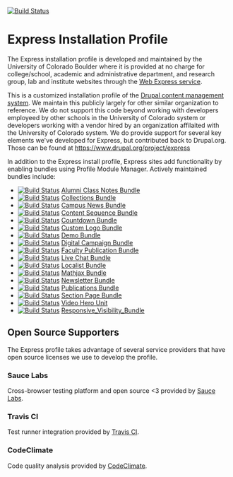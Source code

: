 [![Build Status](https://travis-ci.org/CuBoulder/express_mono.svg?branch=dev)](https://travis-ci.org/CuBoulder/express_mono)
# Express Installation Profile
The Express installation profile is developed and maintained by the University of Colorado Boulder where it is provided at no charge for college/school, academic and administrative department, and research group, lab and institute websites through the [Web Express service](http://www.colorado.edu/webcentral/). 

This is a customized installation profile of the [Drupal content management system](https://www.drupal.org/).  We maintain this publicly largely for other similar organization to reference. We do not support this code beyond working with developers employeed by other schools in the University of Colorado system or developers working with a vendor hired by an organization affilaited with the University of Colorado system. We do provide support for several key elements we've developed for Express, but contributed back to Drupal.org.  Those can be found at https://www.drupal.org/project/express

In addition to the Express install profile, Express sites add functionality by enabling bundles using Profile Module Manager. Actively maintained bundles include:

* [![Build Status](https://travis-ci.org/CuBoulder/cu_alumni_class_notes_bundle.svg?branch=master)](https://travis-ci.org/CuBoulder/cu_alumni_class_notes_bundle) [Alumni Class Notes Bundle](https://github.com/CuBoulder/cu_alumni_class_notes_bundle)
* [![Build Status](https://travis-ci.org/CuBoulder/express_collections_bundle.svg?branch=master)](https://travis-ci.org/CuBoulder/express_collections_bundle) [Collections Bundle](https://github.com/CuBoulder/express_collections_bundle)
* [![Build Status](https://travis-ci.org/CuBoulder/cu_campus_news_bundle.svg?branch=master)](https://travis-ci.org/CuBoulder/cu_campus_news_bundle) [Campus News Bundle](https://github.com/CuBoulder/cu_campus_news_bundle)
* [![Build Status](https://travis-ci.org/CuBoulder/cu_content_sequence_bundle.svg?branch=master)](https://travis-ci.org/CuBoulder/cu_content_sequence_bundle) [Content Sequence Bundle](https://github.com/CuBoulder/cu_content_sequence_bundle)
* [![Build Status](https://travis-ci.org/CuBoulder/cu_countdown_bundle.svg?branch=master)](https://travis-ci.org/CuBoulder/cu_countdown_bundle) [Countdown Bundle](https://github.com/CuBoulder/cu_countdown_bundle)
* [![Build Status](https://travis-ci.org/CuBoulder/cu_custom_logo_bundle.svg?branch=master)](https://travis-ci.org/CuBoulder/cu_custom_logo_bundle) [Custom Logo Bundle](https://github.com/CuBoulder/cu_custom_logo_bundle)
* [![Build Status](https://travis-ci.org/CuBoulder/cu_demo_bundle.svg?branch=master)](https://travis-ci.org/CuBoulder/cu_demo_bundle) [Demo Bundle](https://github.com/CuBoulder/cu_demo_bundle)
* [![Build Status](https://travis-ci.org/CuBoulder/cu_digital_campaign_bundle.svg?branch=master)](https://travis-ci.org/CuBoulder/cu_digital_campaign_bundle) [Digital Campaign Bundle](https://github.com/CuBoulder/cu_digital_campaign_bundle)
* [![Build Status](https://travis-ci.org/CuBoulder/cu_faculty_publication_bundle.svg?branch=master)](https://travis-ci.org/CuBoulder/cu_faculty_publication_bundle) [Faculty Publication Bundle](https://github.com/CuBoulder/cu_faculty_publication_bundle)
* [![Build Status](https://travis-ci.org/CuBoulder/cu_livechat_bundle.svg?branch=master)](https://travis-ci.org/CuBoulder/cu_livechat_bundle) [Live Chat Bundle](https://github.com/CuBoulder/cu_livechat_bundle)
* [![Build Status](https://travis-ci.org/CuBoulder/express_localist_bundle.svg?branch=master)](https://travis-ci.org/CuBoulder/express_localist_bundle) [Localist Bundle](https://github.com/CuBoulder/express_localist_bundle)
* [![Build Status](https://travis-ci.org/CuBoulder/express_mathjax_bundle.svg?branch=master)](https://travis-ci.org/CuBoulder/express_mathjax_bundle) [Mathjax Bundle](https://github.com/CuBoulder/express_mathjax_bundle)
* [![Build Status](https://travis-ci.org/CuBoulder/cu_newsletter_bundle.svg?branch=master)](https://travis-ci.org/CuBoulder/cu_newsletter_bundle) [Newsletter Bundle](https://github.com/CuBoulder/cu_newsletter_bundle)
* [![Build Status](https://travis-ci.org/CuBoulder/cu_publications_bundle.svg?branch=master)](https://travis-ci.org/CuBoulder/cu_publications_bundle) [Publications Bundle](https://github.com/CuBoulder/cu_publications_bundle)
* [![Build Status](https://travis-ci.org/CuBoulder/cu_section_page_bundle.svg?branch=master)](https://travis-ci.org/CuBoulder/cu_section_page_bundle) [Section Page Bundle](https://github.com/CuBoulder/cu_section_page_bundle)
* [![Build Status](https://travis-ci.org/CuBoulder/cu_video_hero_unit_bundle.svg?branch=master)](https://travis-ci.org/CuBoulder/cu_video_hero_unit_bundle) [Video Hero Unit](https://github.com/CuBoulder/cu_video_hero_unit_bundle)
* [![Build Status](https://travis-ci.org/CuBoulder/express_responsive_visibility_bundle.svg?branch=master)](https://travis-ci.org/CuBoulder/express_responsive_visibility_bundle) [Responsive_Visibility_Bundle](https://github.com/CuBoulder/express_responsive_visibility_bundle)

## Open Source Supporters

The Express profile takes advantage of several service providers that have open source licenses we use to develop the profile.

### Sauce Labs

Cross-browser testing platform and open source <3 provided by [Sauce Labs](https://saucelabs.com).

### Travis CI

Test runner integration provided by [Travis CI](https://travis-ci.org/).

### CodeClimate

Code quality analysis provided by [CodeClimate](https://codeclimate.com/).

